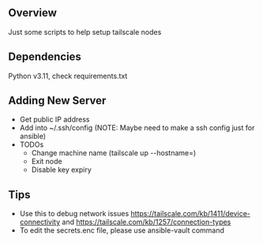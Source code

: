 Overview
--------
Just some scripts to help setup tailscale nodes

Dependencies
------------
Python v3.11, check requirements.txt

Adding New Server
-----------------
 - Get public IP address
 - Add into ~/.ssh/config (NOTE: Maybe need to make a ssh config just for ansible)
 - TODOs
   - Change machine name (tailscale up --hostname=<name>)
   - Exit node
   - Disable key expiry

Tips
----
 - Use this to debug network issues https://tailscale.com/kb/1411/device-connectivity and https://tailscale.com/kb/1257/connection-types
 - To edit the secrets.enc file, please use ansible-vault command
